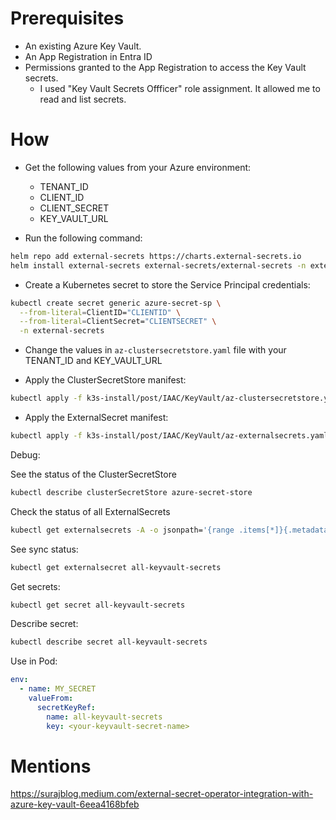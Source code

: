 # Prerequisites
- An existing Azure Key Vault.
- An App Registration in Entra ID
- Permissions granted to the App Registration to access the Key Vault secrets.
  - I used "Key Vault Secrets Offficer" role assignment. It allowed me to read and list secrets.

# How
- Get the following values from your Azure environment:
  - TENANT_ID
  - CLIENT_ID
  - CLIENT_SECRET
  - KEY_VAULT_URL

- Run the following command: 
```bash
helm repo add external-secrets https://charts.external-secrets.io  
helm install external-secrets external-secrets/external-secrets -n external-secrets --create-namespace
```

- Create a Kubernetes secret to store the Service Principal credentials:
```bash
kubectl create secret generic azure-secret-sp \
  --from-literal=ClientID="CLIENTID" \
  --from-literal=ClientSecret="CLIENTSECRET" \
  -n external-secrets
```
- Change the values in `az-clustersecretstore.yaml` file with your TENANT_ID and KEY_VAULT_URL

- Apply the ClusterSecretStore manifest:
```bash
kubectl apply -f k3s-install/post/IAAC/KeyVault/az-clustersecretstore.yaml
```
- Apply the ExternalSecret manifest:
```bash
kubectl apply -f k3s-install/post/IAAC/KeyVault/az-externalsecrets.yaml
```

Debug:

See the status of the ClusterSecretStore
```bash
kubectl describe clusterSecretStore azure-secret-store
```

Check the status of all ExternalSecrets
```bash
kubectl get externalsecrets -A -o jsonpath='{range .items[*]}{.metadata.namespace}{"\t"}{.metadata.name}{"\t"}{.status.conditions[?(@.type=="Ready")].status}{"\n"}{end}'
```

See sync status:
```bash
kubectl get externalsecret all-keyvault-secrets
```

Get secrets:
```bash
kubectl get secret all-keyvault-secrets
```
Describe secret:
```bash
kubectl describe secret all-keyvault-secrets
```

Use in Pod:
```yaml
env:
  - name: MY_SECRET
    valueFrom:
      secretKeyRef:
        name: all-keyvault-secrets
        key: <your-keyvault-secret-name>
```



# Mentions
https://surajblog.medium.com/external-secret-operator-integration-with-azure-key-vault-6eea4168bfeb